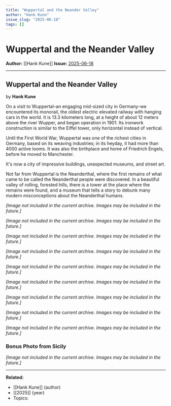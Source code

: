 ```yaml
---
title: "Wuppertal and the Neander Valley"
author: "Hank Kune"
issue_slug: "2025-06-18"
tags: []
---
```


# Wuppertal and the Neander Valley

**Author:** [[Hank Kune]]
**Issue:** [2025-06-18](https://plex.collectivesensecommons.org/2025-06-18/)

---

## Wuppertal and the Neander Valley
by **Hank Kune**

On a visit to Wuppertal–an engaging mid-sized city in Germany–we encountered its monorail, the oldest electric elevated railway with hanging cars in the world. It is 13.3 kilometers long, at a height of about 12 meters above the river Wupper, and began operation in 1901. Its ironwork construction is similar to the Eiffel tower, only horizontal instead of vertical.

Until the First World War, Wuppertal was one of the richest cities in Germany, based on its weaving industries; in its heyday, it had more than 4000 active looms. It was also the birthplace and home of Friedrich Engels, before he moved to Manchester.

It's now a city of impressive buildings, unexpected museums, and street art.

Not far from Wuppertal is the Neanderthal, where the first remains of what came to be called the Neanderthal people were discovered. In a beautiful valley of rolling, forested hills, there is a tower at the place where the remains were found, and a museum that tells a story to debunk many modern misconceptions about the Neanderthal humans.

*[Image not included in the current archive. Images may be included in the future.]*

*[Image not included in the current archive. Images may be included in the future.]*

*[Image not included in the current archive. Images may be included in the future.]*

*[Image not included in the current archive. Images may be included in the future.]*

*[Image not included in the current archive. Images may be included in the future.]*

*[Image not included in the current archive. Images may be included in the future.]*

*[Image not included in the current archive. Images may be included in the future.]*

*[Image not included in the current archive. Images may be included in the future.]*

*[Image not included in the current archive. Images may be included in the future.]*

### Bonus Photo from Sicily

*[Image not included in the current archive. Images may be included in the future.]*

---

**Related:**
- [[Hank Kune]] (author)
- [[2025]] (year)
- Topics: 

